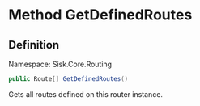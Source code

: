 # Method GetDefinedRoutes

## Definition
Namespace: Sisk.Core.Routing

```csharp
public Route[] GetDefinedRoutes()
```

Gets all routes defined on this router instance.

